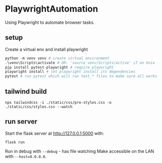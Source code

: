 # PlaywrightAutomation
Using Playwright to automate browser tasks.

## setup
Create a virtual env and install playwright

```python
python -m venv venv # create virtual environment
.\venv\Scripts\activate # OR: 'source venv/Scripts/active' if on Unix
pip install pytest-playwright # require playwright
playwright install # let playwright install its dependencies
pytest # run pytest which will run test_* files to make sure all works
```

## tailwind build

```cli
npx tailwindcss -i ./static/css/pre-styles.css -o ./static/css/styles.css --watch
```

## run server
Start the flask server at http://127.0.0.1:5000 with:

```cli
flask run
```
Run in debug with `--debug` - has file watching
Make accessible on the LAN with `--host=0.0.0.0`.